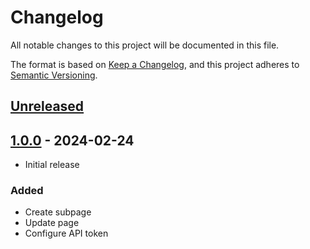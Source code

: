 # Changelog

All notable changes to this project will be documented in this file.

The format is based on [Keep a Changelog](https://keepachangelog.com/en/1.0.0/),
and this project adheres to [Semantic Versioning](https://semver.org/spec/v2.0.0.html).

## [Unreleased]

## [1.0.0] - 2024-02-24

- Initial release

### Added

- Create subpage
- Update page
- Configure API token

[unreleased]: https://github.com/ducminh-phan/coda-extension/compare/v1.0.0...master
[1.0.0]: https://github.com/ducminh-phan/coda-extension/releases/tag/v1.0.0

